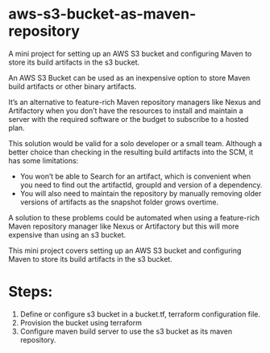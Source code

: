 # aws-s3-bucket-as-maven-repository
A mini project for setting up an AWS S3 bucket and configuring Maven to store its build artifacts in the s3 bucket. 

An AWS S3 Bucket can be used as an inexpensive option to store Maven build artifacts or other binary artifacts. 

It’s an alternative to feature-rich Maven repository managers like Nexus and Artifactory when you don’t have the resources to install and maintain a server with the required software or the budget to subscribe to a hosted plan.

This solution would be valid for a solo developer or a small team. 
Although a better choice than checking in the resulting build artifacts into the SCM, it has some limitations: 
   - You won’t be able to Search for an artifact, which is convenient when you need to find out the artifactId, groupId and version of a           dependency.
   - You will also need to maintain the repository by manually removing older versions of artifacts as the snapshot folder grows overtime.

A solution to these problems could be automated when using a feature-rich Maven repository manager like Nexus or Artifactory but this will more expensive than using an s3 bucket.

This mini project covers setting up an AWS S3 bucket and configuring Maven to store its build artifacts in the s3 bucket. 

Steps:
======
1. Define or configure s3 bucket in a bucket.tf, terraform configuration file.
2. Provision the bucket using terraform
3. Configure maven build server to use the s3 bucket as its maven repository.

